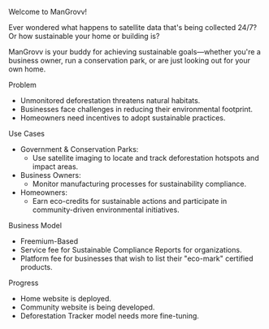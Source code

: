Welcome to ManGrovv!  

Ever wondered what happens to satellite data that's being collected 24/7?  
Or how sustainable your home or building is?  

ManGrovv is your buddy for achieving sustainable goals—whether you're a business owner, run a conservation park, or are just looking out for your own home.  

Problem  
- Unmonitored deforestation threatens natural habitats.  
- Businesses face challenges in reducing their environmental footprint.  
- Homeowners need incentives to adopt sustainable practices.  

Use Cases  
- Government & Conservation Parks:  
  - Use satellite imaging to locate and track deforestation hotspots and impact areas.  
- Business Owners:  
  - Monitor manufacturing processes for sustainability compliance.  
- Homeowners:  
  - Earn eco-credits for sustainable actions and participate in community-driven environmental initiatives.  

Business Model  
- Freemium-Based  
- Service fee for Sustainable Compliance Reports for organizations.  
- Platform fee for businesses that wish to list their "eco-mark" certified products.  

Progress  
- Home website is deployed.  
- Community website is being developed.  
- Deforestation Tracker model needs more fine-tuning.
